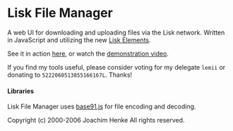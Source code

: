 # Lisk File Manager

A web UI for downloading and uploading files via the Lisk network. Written in JavaScript and utilizing the new [Lisk Elements](https://github.com/LiskHQ/lisk-elements).

See it in action [here](http://lisktools.eu/filemanager), or watch the [demonstration video](https://www.youtube.com/watch?v=aop00JjeUlc).

If you find my tools useful, please consider voting for my delegate `lemii` or donating to `5222060513855166167L`. Thanks!

#### Libraries
Lisk File Manager uses [base91.js](https://github.com/mscdex/base91.js) for file encoding and decoding.

Copyright (c) 2000-2006 Joachim Henke All rights reserved.
